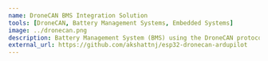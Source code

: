 ```yaml
---
name: DroneCAN BMS Integration Solution
tools: [DroneCAN, Battery Management Systems, Embedded Systems]
image: ../dronecan.png
description: Battery Management System (BMS) using the DroneCAN protocol, enabling efficient communication and power management for UAVs. Contributions- Designing modular PCBs with different functionalities and connecting them over separate communication protocols over to a microcontroller.
external_url: https://github.com/akshattnj/esp32-dronecan-ardupilot
---
```

